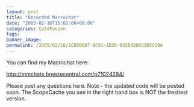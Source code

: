 ```yaml
---
layout: post
title: "Recorded Macrochat"
date: "2005-02-16T15:02:00+06:00"
categories: ColdFusion 
tags: 
banner_image: 
permalink: /2005/02/16/1CD5B087-9C91-1D36-932E42D053D5CC0A
---
```


You can find my Macrochat here:

<a href="http://mmchats.breezecentral.com/p71024284/">http://mmchats.breezecentral.com/p71024284/</a>

Please post any questions here. Note - the updated code will be posted soon. The ScopeCache you see in the right hand box is NOT the freshest version.